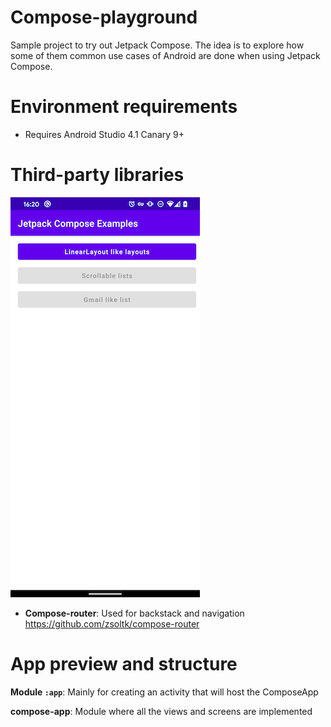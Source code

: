 # Compose-playground
Sample project to try out Jetpack Compose. The idea is to explore how some of them common use cases of Android are done when using Jetpack Compose.

# Environment requirements

- Requires Android Studio 4.1 Canary 9+

# Third-party libraries

![Screenshot](docs/homescreen-screenshot.png)


- **Compose-router**: Used for backstack and navigation https://github.com/zsoltk/compose-router

# App preview and structure

**Module `:app`**: Mainly for creating an activity that will host the ComposeApp

**compose-app**: Module where all the views and screens are implemented 
